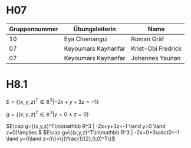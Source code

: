 # H07

|Gruppennummer|Übungsleiterin|Name|
|---|---|---|
|10|Eya Chemangui|Roman Gräf|
|07|Keyoumars Kayhanfar|Krist-Obi Fredrick|
|07|Keyoumars Kayhanfar|Johannes Yaunan|

# H8.1

$E=\{(x,y,z)^T\in\mathbb R^3 | -2x+y+3z=-1\}$

$g=\{(x,y,z)^T\in\mathbb{R^3} | y=0\land z=0\}$

$E\cap g=\{(x,y,z)^T\in\mathbb R^3 | -2x+y+3z=-1 \land y=0 \land z=0\}\implies $
$E\cap g=\{(x,y,z)^T\in\mathbb R^3 | -2x+0+3\cdot0=-1 \land y=0\land z=0\}=\{(\frac{1}{2},0,0)^T\}$
